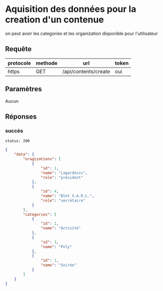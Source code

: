 # Aquisition des données pour la creation d'un contenue

on peut avoir les categories et les organization disponible pour l'utilisateur

## Requête

| protocole | methode | url                  | token |
| --------- |---------|----------------------| ----- |
| https     | GET     | /api/contents/create | oui   |

## Paramètres

Aucun

## Réponses

### succès

`status: 200`

```json
{
    "data": {
        "oragizations": [
            {
                "id": 1,
                "name": "Lagardesss",
                "role": "président"
            },
            {
                "id": 4,
                "name": "Blot S.A.R.L.",
                "role": "secrétaire"
            }
        ],
        "categories": [
            {
                "id": 2,
                "name": "Activité"
            },
            {
                "id": 3,
                "name": "Poly"
            },
            {
                "id": 1,
                "name": "Soirée"
            }
        ]
    }
}
```
